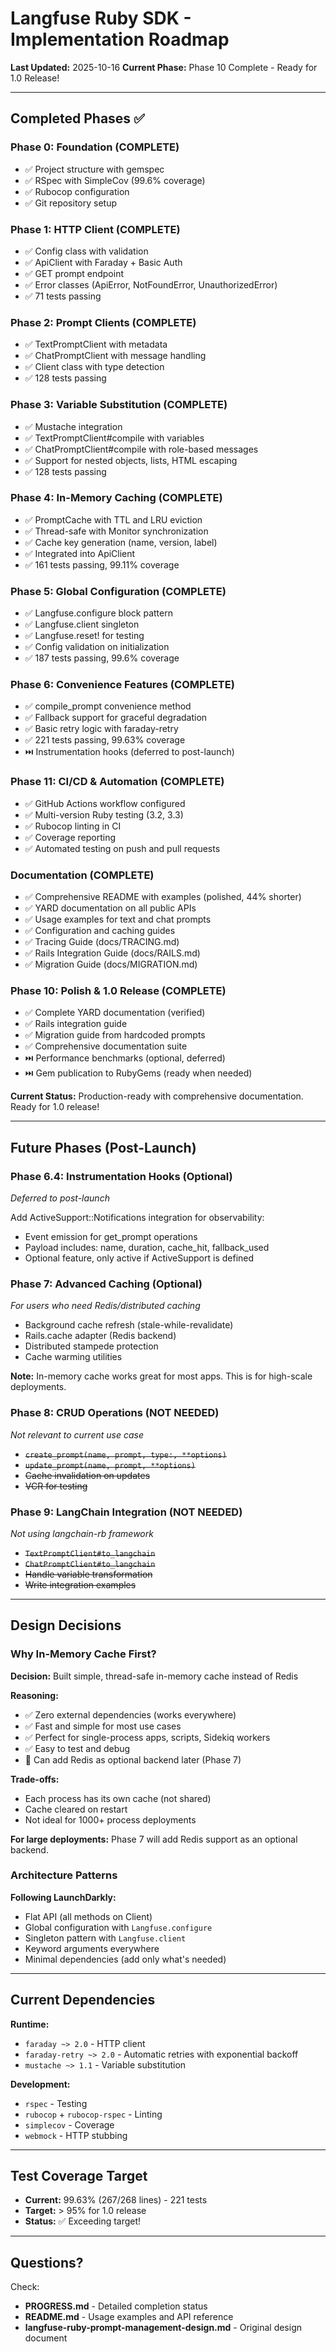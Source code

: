 # Langfuse Ruby SDK - Implementation Roadmap

**Last Updated:** 2025-10-16
**Current Phase:** Phase 10 Complete - Ready for 1.0 Release!

---

## Completed Phases ✅

### Phase 0: Foundation (COMPLETE)
- ✅ Project structure with gemspec
- ✅ RSpec with SimpleCov (99.6% coverage)
- ✅ Rubocop configuration
- ✅ Git repository setup

### Phase 1: HTTP Client (COMPLETE)
- ✅ Config class with validation
- ✅ ApiClient with Faraday + Basic Auth
- ✅ GET prompt endpoint
- ✅ Error classes (ApiError, NotFoundError, UnauthorizedError)
- ✅ 71 tests passing

### Phase 2: Prompt Clients (COMPLETE)
- ✅ TextPromptClient with metadata
- ✅ ChatPromptClient with message handling
- ✅ Client class with type detection
- ✅ 128 tests passing

### Phase 3: Variable Substitution (COMPLETE)
- ✅ Mustache integration
- ✅ TextPromptClient#compile with variables
- ✅ ChatPromptClient#compile with role-based messages
- ✅ Support for nested objects, lists, HTML escaping
- ✅ 128 tests passing

### Phase 4: In-Memory Caching (COMPLETE)
- ✅ PromptCache with TTL and LRU eviction
- ✅ Thread-safe with Monitor synchronization
- ✅ Cache key generation (name, version, label)
- ✅ Integrated into ApiClient
- ✅ 161 tests passing, 99.11% coverage

### Phase 5: Global Configuration (COMPLETE)
- ✅ Langfuse.configure block pattern
- ✅ Langfuse.client singleton
- ✅ Langfuse.reset! for testing
- ✅ Config validation on initialization
- ✅ 187 tests passing, 99.6% coverage

### Phase 6: Convenience Features (COMPLETE)
- ✅ compile_prompt convenience method
- ✅ Fallback support for graceful degradation
- ✅ Basic retry logic with faraday-retry
- ✅ 221 tests passing, 99.63% coverage
- ⏭️ Instrumentation hooks (deferred to post-launch)

### Phase 11: CI/CD & Automation (COMPLETE)
- ✅ GitHub Actions workflow configured
- ✅ Multi-version Ruby testing (3.2, 3.3)
- ✅ Rubocop linting in CI
- ✅ Coverage reporting
- ✅ Automated testing on push and pull requests

### Documentation (COMPLETE)
- ✅ Comprehensive README with examples (polished, 44% shorter)
- ✅ YARD documentation on all public APIs
- ✅ Usage examples for text and chat prompts
- ✅ Configuration and caching guides
- ✅ Tracing Guide (docs/TRACING.md)
- ✅ Rails Integration Guide (docs/RAILS.md)
- ✅ Migration Guide (docs/MIGRATION.md)

### Phase 10: Polish & 1.0 Release (COMPLETE)
- ✅ Complete YARD documentation (verified)
- ✅ Rails integration guide
- ✅ Migration guide from hardcoded prompts
- ✅ Comprehensive documentation suite
- ⏭️ Performance benchmarks (optional, deferred)
- ⏭️ Gem publication to RubyGems (ready when needed)

**Current Status:** Production-ready with comprehensive documentation. Ready for 1.0 release!

---

## Future Phases (Post-Launch)

### Phase 6.4: Instrumentation Hooks (Optional)
*Deferred to post-launch*

Add ActiveSupport::Notifications integration for observability:
- Event emission for get_prompt operations
- Payload includes: name, duration, cache_hit, fallback_used
- Optional feature, only active if ActiveSupport is defined

### Phase 7: Advanced Caching (Optional)
*For users who need Redis/distributed caching*

- Background cache refresh (stale-while-revalidate)
- Rails.cache adapter (Redis backend)
- Distributed stampede protection
- Cache warming utilities

**Note:** In-memory cache works great for most apps. This is for high-scale deployments.

### Phase 8: CRUD Operations (NOT NEEDED)
*Not relevant to current use case*

- ~~`create_prompt(name, prompt, type:, **options)`~~
- ~~`update_prompt(name, prompt, **options)`~~
- ~~Cache invalidation on updates~~
- ~~VCR for testing~~

### Phase 9: LangChain Integration (NOT NEEDED)
*Not using langchain-rb framework*

- ~~`TextPromptClient#to_langchain`~~
- ~~`ChatPromptClient#to_langchain`~~
- ~~Handle variable transformation~~
- ~~Write integration examples~~


---

## Design Decisions

### Why In-Memory Cache First?
**Decision:** Built simple, thread-safe in-memory cache instead of Redis

**Reasoning:**
- ✅ Zero external dependencies (works everywhere)
- ✅ Fast and simple for most use cases
- ✅ Perfect for single-process apps, scripts, Sidekiq workers
- ✅ Easy to test and debug
- 🔄 Can add Redis as optional backend later (Phase 7)

**Trade-offs:**
- Each process has its own cache (not shared)
- Cache cleared on restart
- Not ideal for 1000+ process deployments

**For large deployments:** Phase 7 will add Redis support as an optional backend.

### Architecture Patterns
**Following LaunchDarkly:**
- Flat API (all methods on Client)
- Global configuration with `Langfuse.configure`
- Singleton pattern with `Langfuse.client`
- Keyword arguments everywhere
- Minimal dependencies (add only what's needed)

---

## Current Dependencies

**Runtime:**
- `faraday ~> 2.0` - HTTP client
- `faraday-retry ~> 2.0` - Automatic retries with exponential backoff
- `mustache ~> 1.1` - Variable substitution

**Development:**
- `rspec` - Testing
- `rubocop` + `rubocop-rspec` - Linting
- `simplecov` - Coverage
- `webmock` - HTTP stubbing

---

## Test Coverage Target

- **Current:** 99.63% (267/268 lines) - 221 tests
- **Target:** > 95% for 1.0 release
- **Status:** ✅ Exceeding target!

---

## Questions?

Check:
- **PROGRESS.md** - Detailed completion status
- **README.md** - Usage examples and API reference
- **langfuse-ruby-prompt-management-design.md** - Original design document
